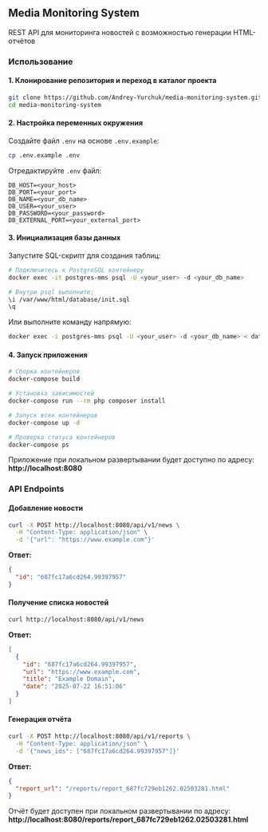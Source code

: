 ## Media Monitoring System

REST API для мониторинга новостей с возможностью генерации HTML-отчётов

### Использование

#### 1. Клонирование репозитория и переход в каталог проекта

```bash
git clone https://github.com/Andrey-Yurchuk/media-monitoring-system.git
cd media-monitoring-system
```

#### 2. Настройка переменных окружения

Создайте файл `.env` на основе `.env.example`:

```bash
cp .env.example .env
```

Отредактируйте `.env` файл:

```env
DB_HOST=<your_host>
DB_PORT=<your_port>
DB_NAME=<your_db_name>
DB_USER=<your_user>
DB_PASSWORD=<your_password>
DB_EXTERNAL_PORT=<your_external_port>
```

#### 3. Инициализация базы данных

Запустите SQL-скрипт для создания таблиц:

```bash
# Подключитесь к PostgreSQL контейнеру
docker exec -it postgres-mms psql -U <your_user> -d <your_db_name>

# Внутри psql выполните:
\i /var/www/html/database/init.sql
\q
```

Или выполните команду напрямую:

```bash
docker exec -i postgres-mms psql -U <your_user> -d <your_db_name> < database/init.sql
```

#### 4. Запуск приложения

```bash
# Сборка контейнеров
docker-compose build

# Установка зависимостей
docker-compose run --rm php composer install

# Запуск всех контейнеров
docker-compose up -d

# Проверка статуса контейнеров
docker-compose ps
```

Приложение при локальном развертывании будет доступно по адресу: **http://localhost:8080**

### API Endpoints

#### Добавление новости

```bash
curl -X POST http://localhost:8080/api/v1/news \
  -H "Content-Type: application/json" \
  -d '{"url": "https://www.example.com"}'
```

**Ответ:**
```json
{
  "id": "687fc17a6cd264.99397957"
}
```

#### Получение списка новостей

```bash
curl http://localhost:8080/api/v1/news
```

**Ответ:**
```json
[
  {
    "id": "687fc17a6cd264.99397957",
    "url": "https://www.example.com",
    "title": "Example Domain",
    "date": "2025-07-22 16:51:06"
  }
]
```

#### Генерация отчёта

```bash
curl -X POST http://localhost:8080/api/v1/reports \
  -H "Content-Type: application/json" \
  -d '{"news_ids": ["687fc17a6cd264.99397957"]}'
```

**Ответ:**
```json
{
  "report_url": "/reports/report_687fc729eb1262.02503281.html"
}
```

Отчёт будет доступен при локальном развертывании по адресу: **http://localhost:8080/reports/report_687fc729eb1262.02503281.html**

